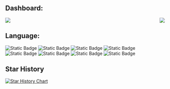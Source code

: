 ## Dashboard:
<div style="display: flex; justify-content: space-between;">
    <a>
        <img align="center" src="https://github-readme-stats.vercel.app/api?username=adrokee&count_private=true&include_all_commits=true&show_icons=true&line_height=29" />
    </a>
    <a>
        <img align="center" src="https://github-readme-stats.vercel.app/api/top-langs/?username=adrokee&layout=donut" />
    </a>
</div>

## Language:
![Static Badge](https://img.shields.io/badge/python-%23282C34?style=for-the-badge&logo=python&labelColor=%23282C34&color=%233776AB)  ![Static Badge](https://img.shields.io/badge/java-%23282C34?style=for-the-badge&logo=coffeescript&labelColor=%23282C34&color=%230066CC)  ![Static Badge](https://img.shields.io/badge/golang-%23282C34?style=for-the-badge&logo=go&labelColor=%23282C34&color=%2300ADD8)  ![Static Badge](https://img.shields.io/badge/typescript-%23282C34?style=for-the-badge&logo=typescript&labelColor=%23282C34&color=%233178C6)  ![Static Badge](https://img.shields.io/badge/javascript-%23282C34?style=for-the-badge&logo=javascript&labelColor=%23282C34&color=%23F7DF1E)  ![Static Badge](https://img.shields.io/badge/html-%23282C34?style=for-the-badge&logo=html5&labelColor=%23282C34&color=%23E34F26)  ![Static Badge](https://img.shields.io/badge/css-%23282C34?style=for-the-badge&logo=css3&labelColor=%23282C34&color=%231572B6)  ![Static Badge](https://img.shields.io/badge/sql-%23282C34?style=for-the-badge&logo=mysql&labelColor=%23282C34&color=%234479A1)

## Star History

<a href="https://star-history.com/#AdrokEe/AutoMaticWorker&Timeline">
 <picture>
   <source media="(prefers-color-scheme: dark)" srcset="https://api.star-history.com/svg?repos=AdrokEe/AutoMaticWorker&type=Timeline&theme=dark" />
   <source media="(prefers-color-scheme: light)" srcset="https://api.star-history.com/svg?repos=AdrokEe/AutoMaticWorker&type=Timeline" />
   <img alt="Star History Chart" src="https://api.star-history.com/svg?repos=AdrokEe/AutoMaticWorker&type=Timeline" />
 </picture>
</a>

<br/>
